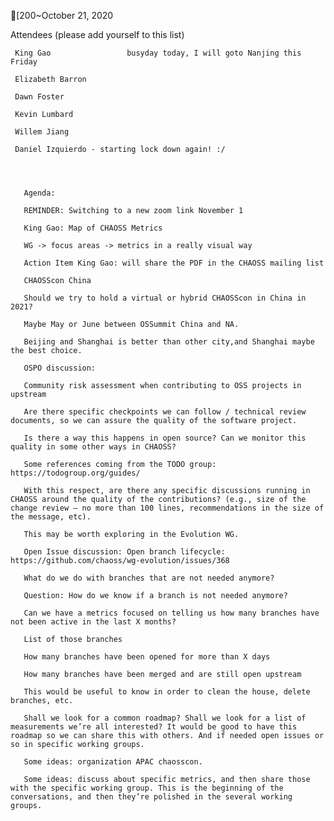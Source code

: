 [200~October 21, 2020 
 

 Attendees (please add yourself to this list) 

     King Gao                 busyday today, I will goto Nanjing this Friday 

     Elizabeth Barron 

     Dawn Foster 

     Kevin Lumbard  

     Willem Jiang 

     Daniel Izquierdo - starting lock down again! :/ 

      
       

       Agenda: 

       REMINDER: Switching to a new zoom link November 1 

       King Gao: Map of CHAOSS Metrics 

       WG -> focus areas -> metrics in a really visual way 

       Action Item King Gao: will share the PDF in the CHAOSS mailing list 

       CHAOSScon China 

       Should we try to hold a virtual or hybrid CHAOSScon in China in 2021? 

       Maybe May or June between OSSummit China and NA.  

       Beijing and Shanghai is better than other city,and Shanghai maybe the best choice. 

       OSPO discussion: 

       Community risk assessment when contributing to OSS projects in upstream 

       Are there specific checkpoints we can follow / technical review documents, so we can assure the quality of the software project. 

       Is there a way this happens in open source? Can we monitor this quality in some other ways in CHAOSS? 

       Some references coming from the TODO group: https://todogroup.org/guides/ 

       With this respect, are there any specific discussions running in CHAOSS around the quality of the contributions? (e.g., size of the change review – no more than 100 lines, recommendations in the size of the message, etc).  

       This may be worth exploring in the Evolution WG. 

       Open Issue discussion: Open branch lifecycle: https://github.com/chaoss/wg-evolution/issues/368 

       What do we do with branches that are not needed anymore? 

       Question: How do we know if a branch is not needed anymore? 

       Can we have a metrics focused on telling us how many branches have not been active in the last X months? 

       List of those branches 

       How many branches have been opened for more than X days 

       How many branches have been merged and are still open upstream 

       This would be useful to know in order to clean the house, delete branches, etc. 

       Shall we look for a common roadmap? Shall we look for a list of measurements we’re all interested? It would be good to have this roadmap so we can share this with others. And if needed open issues or so in specific working groups. 

       Some ideas: organization APAC chaosscon. 

       Some ideas: discuss about specific metrics, and then share those with the specific working group. This is the beginning of the conversations, and then they’re polished in the several working groups. 
